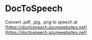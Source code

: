 # DocToSpeech

Convert .pdf, .jpg, .png to speech at [https://doctospeech.azurewebsites.net](https://doctospeech.azurewebsites.net)